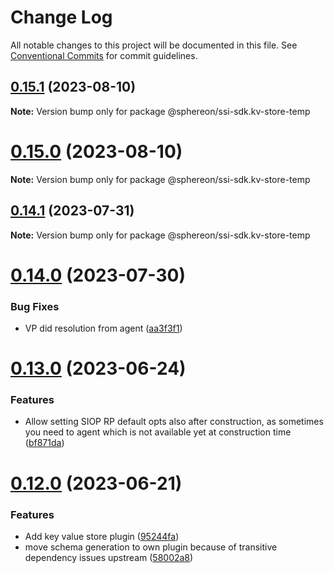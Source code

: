 # Change Log

All notable changes to this project will be documented in this file.
See [Conventional Commits](https://conventionalcommits.org) for commit guidelines.

## [0.15.1](https://github.com/uport-project/veramo/compare/v0.15.0...v0.15.1) (2023-08-10)

**Note:** Version bump only for package @sphereon/ssi-sdk.kv-store-temp

# [0.15.0](https://github.com/uport-project/veramo/compare/v0.14.1...v0.15.0) (2023-08-10)

**Note:** Version bump only for package @sphereon/ssi-sdk.kv-store-temp

## [0.14.1](https://github.com/uport-project/veramo/compare/v0.14.0...v0.14.1) (2023-07-31)

**Note:** Version bump only for package @sphereon/ssi-sdk.kv-store-temp

# [0.14.0](https://github.com/uport-project/veramo/compare/v0.13.0...v0.14.0) (2023-07-30)

### Bug Fixes

- VP did resolution from agent ([aa3f3f1](https://github.com/uport-project/veramo/commit/aa3f3f1173f502c5414a2237231306311ed4d1fc))

# [0.13.0](https://github.com/uport-project/veramo/compare/v0.12.0...v0.13.0) (2023-06-24)

### Features

- Allow setting SIOP RP default opts also after construction, as sometimes you need to agent which is not available yet at construction time ([bf871da](https://github.com/uport-project/veramo/commit/bf871dab0dc670c4e072d177998c6890f28b8fa7))

# [0.12.0](https://github.com/uport-project/veramo/compare/v0.11.0...v0.12.0) (2023-06-21)

### Features

- Add key value store plugin ([95244fa](https://github.com/uport-project/veramo/commit/95244fa9f6c79d47660f1afee39c2c9db50f0e27))
- move schema generation to own plugin because of transitive dependency issues upstream ([58002a8](https://github.com/uport-project/veramo/commit/58002a861f7ed504b0e1d4250d556f8414f961a0))
